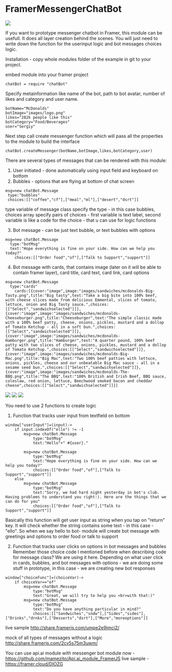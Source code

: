 # FramerMessengerChatBot

![](https://github.com/mamezito/FramerMessengerChatBot/blob/master/chatbot.png)

If you want to prototype messenger chatbot in Framer, this module can be usefull.
It does all layer creation behind the scenes. You will just need to write down the function for the userinput logic and bot messages choices logic.

Installation - copy whole modules folder of the example in git to your project.

embed module into your framer project

```
chatBot = require "chatBot"
```

Specify metainformation like name of the bot, path to bot avatar, number of likes and category and user name.

```
botName="McDonalds"
botImage="images/logo.png"
likes="282k people like this"
botCategory="Food/Beverages"
user="Sergiy"
```

Next step call create messenger function which will pass all the properties to the module to build the interface

```
chatBot.createMessenger(botName,botImage,likes,botCategory,user)
```

There are several types of messages that can be rendered with this module:

1. User initiated - done automatically using input field and keyboard on bottom
2. Bubbles - options that are flying at bottom of chat screen
```
msg=new chatBot.Message
 type:"bubbles"
 choices:[["coffee","cf"],["meal","ml"],["desert","dsrt"]]
```
type variable of message class specify the type - in this case bubbles, choices array specify  pairs of choices - first variable is text label, second variable is like a code for the choice - that u can use for logic functions

3. Bot message - can be just text bubble, or text bubbles with options
```
msg=new chatBot.Message
  type:"botMsg"
  text:"Hope everything is fine on your side. How can we help you today?"
	choices:[["Order food","of"],["Talk to Support","support"]]
```

4. Bot message with cards, that contains image (later on it will be able to contain framer layer), card title, card text, card link, card options

```
msg=new chatBot.Message
  type:"cards"
	cards:[{cover:"image",image:"images/sandwiches/mcdonalds-Big-Tasty.png",title:"Big tasty",text:"Take a big bite into 100% beef, with cheese slices made from delicious Emmental, slices of tomato, lettuce, onion and Big Tasty sauce.",choices:[["Select","sandwichselected"]]},{cover:"image",image:"images/sandwiches/mcdonalds-Cheeseburger.png",title:"Cheeseburger",text:"The simple classic made with a 100% beef patty, cheese, onions, pickles, mustard and a dollop of Tomato Ketchup - all in a soft bun.",choices:[["Select","sandwichselected"]]},{cover:"image",image:"images/sandwiches/mcdonalds-Hamburger.png",title:"Hamburger",text:"A quarter pound, 100% beef patty with two slices of cheese, onions, pickles, mustard and a dollop of Tomato Ketchup.",choices:[["Select","sandwichselected"]]},{cover:"image",image:"images/sandwiches/mcdonalds-Big-Mac.png",title:"Big Mac",text:"Two 100% beef patties with lettuce, onions, pickles, cheese and our unbeatable Big Mac sauce - all in a sesame seed bun.",choices:[["Select","sandwichselected"]]},{cover:"image",image:"images/sandwiches/mcdonalds-The-BBQ.png",title:"The BBQ",text:"100% British and Irish Beef, BBQ sauce, coleslaw, red onion, lettuce, Beechwood smoked bacon and cheddar cheese",choices:[["Select","sandwichselected"]]}]
```

![](https://github.com/mamezito/FramerMessengerChatBot/blob/master/screen1.png)
![](https://github.com/mamezito/FramerMessengerChatBot/blob/master/screen2.png)
![](https://github.com/mamezito/FramerMessengerChatBot/blob/master/bubbles.png)

You need to use 2 functions to create logic
1. Function that tracks user input from textfield on bottom
```
window["userInput"]=(input)->
	if input.indexOf("ello") != -1
		msg=new chatBot.Message
			type:"botMsg"
			text:"Hello"+" #{user}."

		msg=new chatBot.Message
			type:"botMsg"
			text:"Hope everything is fine on your side. How can we help you today?"
			choices:[["Order food","of"],["Talk to Support","support"]]
	else 
		msg=new chatBot.Message
			type:"botMsg"
			text:"Sorry, we had hard night yesterday in bot's club. Having problems to understand you right:). Here are the things that we can do for you"
			choices:[["Order food","of"],["Talk to Support","support"]]
```

Basically this function will get user input as string when you tap on "return" key. 
It will check whether the string contains some text - in this case - "ello". So when we say hello to bot- module will create bot message with greetings and options to order food or talk to support


2. Function that tracks user clicks on options in bot messages and bubbles
Remember those choice code I mentioned before when describing code for message class? We are using it here. Depending on what user click in cards, bubbles, and bot messages with options - we are doing some stuff in prototype, in this case - we are creating new bot responses
```
window["choiceFunc"]=(choiceVar)->
	if choiceVar=="of"
		msg=new chatBot.Message
			type:"botMsg"
			text:"Great, we will try to help you <br>with that:)"
		msg=new chatBot.Message
			type:"botMsg"
			text:"Do you have anything particular in mind?"
			choices:[["Sandwiches","sndw"],["Sides","sides"],["Drinks","drnks"],["Desserts","dsrt"],["More","moreoptions"]]

```


live sample http://share.framerjs.com/umpe2e9jmci2/

mock of all types of messages without a logic 
http://share.framerjs.com/2cv5s75m3uwm/



You can use api.ai module with messenger bot module now - https://github.com/mamezito/Api.ai_module_FramerJS
live sample - https://framer.cloud/DlOZG
